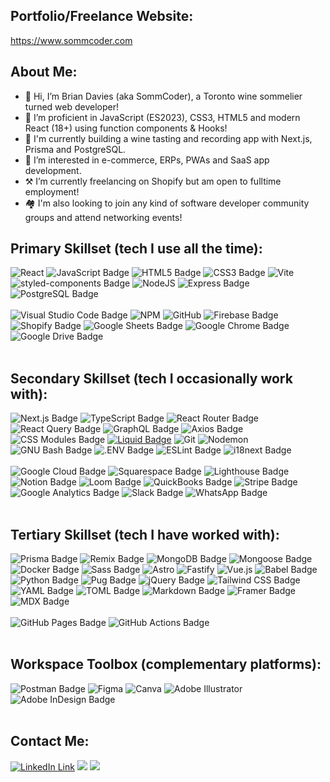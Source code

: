 ## Portfolio/Freelance Website: <br/>
<a href="https://www.sommcoder.com">https://www.sommcoder.com</a> <br/>

## About Me:
- 👋 Hi, I’m Brian Davies (aka SommCoder), a Toronto wine sommelier turned web developer!
- 📖 I’m proficient in JavaScript (ES2023), CSS3, HTML5 and modern React (18+) using function components & Hooks!
- 🌱 I'm currently building a wine tasting and recording app with Next.js, Prisma and PostgreSQL.
- 👀 I’m interested in e-commerce, ERPs, PWAs and SaaS app development.
- ⚒️ I’m currently freelancing on Shopify but am open to fulltime employment!
- 🏘️ I'm also looking to join any kind of software developer community groups and attend networking events!


## Primary Skillset (tech I use all the time):  <br/>
![React](https://img.shields.io/badge/react-%2320232a.svg?style=for-the-badge&logo=react&logoColor=%2361DAFB)
![JavaScript Badge](https://img.shields.io/badge/JavaScript-F7DF1E?logo=javascript&logoColor=000&style=for-the-badge)
![HTML5 Badge](https://img.shields.io/badge/HTML5-E34F26?logo=html5&logoColor=fff&style=for-the-badge)
![CSS3 Badge](https://img.shields.io/badge/CSS3-1572B6?logo=css3&logoColor=fff&style=for-the-badge)
![Vite](https://img.shields.io/badge/vite-%23646CFF.svg?style=for-the-badge&logo=vite&logoColor=white)
![styled-components Badge](https://img.shields.io/badge/styled--components-DB7093?logo=styledcomponents&logoColor=fff&style=for-the-badge)
![NodeJS](https://img.shields.io/badge/node.js-6DA55F?style=for-the-badge&logo=node.js&logoColor=white)
![Express Badge](https://img.shields.io/badge/Express-000?logo=express&logoColor=fff&style=for-the-badge)
![PostgreSQL Badge](https://img.shields.io/badge/PostgreSQL-4169E1?logo=postgresql&logoColor=fff&style=for-the-badge)
<br/><br/>
![Visual Studio Code Badge](https://img.shields.io/badge/Visual%20Studio%20Code-007ACC?logo=visualstudiocode&logoColor=fff&style=for-the-badge)
![NPM](https://img.shields.io/badge/NPM-%23CB3837.svg?style=for-the-badge&logo=npm&logoColor=white)
![GitHub](https://img.shields.io/badge/github-%23121011.svg?style=for-the-badge&logo=github&logoColor=white)
![Firebase Badge](https://img.shields.io/badge/Firebase-FFCA28?logo=firebase&logoColor=000&style=for-the-badge)
![Shopify Badge](https://img.shields.io/badge/Shopify-7AB55C?logo=shopify&logoColor=fff&style=for-the-badge)
![Google Sheets Badge](https://img.shields.io/badge/Google%20Sheets-34A853?logo=googlesheets&logoColor=fff&style=for-the-badge)
![Google Chrome Badge](https://img.shields.io/badge/Google%20Chrome-4285F4?logo=googlechrome&logoColor=fff&style=for-the-badge)
![Google Drive Badge](https://img.shields.io/badge/Google%20Drive-4285F4?logo=googledrive&logoColor=fff&style=for-the-badge)
<br/><br/>
## Secondary Skillset (tech I occasionally work with): <br/>
![Next.js Badge](https://img.shields.io/badge/Next.js-000?logo=nextdotjs&logoColor=fff&style=for-the-badge)
![TypeScript Badge](https://img.shields.io/badge/TypeScript-3178C6?logo=typescript&logoColor=fff&style=for-the-badge)
![React Router Badge](https://img.shields.io/badge/React%20Router-CA4245?logo=reactrouter&logoColor=fff&style=for-the-badge)
![React Query Badge](https://img.shields.io/badge/React%20Query-FF4154?logo=reactquery&logoColor=fff&style=for-the-badge)
![GraphQL Badge](https://img.shields.io/badge/GraphQL-E10098?logo=graphql&logoColor=fff&style=for-the-badge)
![Axios Badge](https://img.shields.io/badge/Axios-5A29E4?logo=axios&logoColor=fff&style=for-the-badge)
![CSS Modules Badge](https://img.shields.io/badge/CSS%20Modules-000?logo=cssmodules&logoColor=fff&style=for-the-badge)
[![Liquid Badge](https://img.shields.io/badge/Liquid-Open%20Source-2B317C?style=for-the-badge&logo=liquid&logoColor=white)](https://www.liquid.com/)
![Git](https://img.shields.io/badge/git-%23F05033.svg?style=for-the-badge&logo=git&logoColor=white)
![Nodemon](https://img.shields.io/badge/NODEMON-%23323330.svg?style=for-the-badge&logo=nodemon&logoColor=%BBDEAD)
![GNU Bash Badge](https://img.shields.io/badge/GNU%20Bash-4EAA25?logo=gnubash&logoColor=fff&style=for-the-badge)
![.ENV Badge](https://img.shields.io/badge/.ENV-ECD53F?logo=dotenv&logoColor=000&style=for-the-badge)
![ESLint Badge](https://img.shields.io/badge/ESLint-4B32C3?logo=eslint&logoColor=fff&style=for-the-badge)
![i18next Badge](https://img.shields.io/badge/i18next-26A69A?logo=i18next&logoColor=fff&style=for-the-badge)
<br/><br/>
![Google Cloud Badge](https://img.shields.io/badge/Google%20Cloud-4285F4?logo=googlecloud&logoColor=fff&style=for-the-badge)
![Squarespace Badge](https://img.shields.io/badge/Squarespace-000?logo=squarespace&logoColor=fff&style=for-the-badge)
![Lighthouse Badge](https://img.shields.io/badge/Lighthouse-F44B21?logo=lighthouse&logoColor=fff&style=for-the-badge)
![Notion Badge](https://img.shields.io/badge/Notion-000?logo=notion&logoColor=fff&style=for-the-badge)
![Loom Badge](https://img.shields.io/badge/Loom-625DF5?logo=loom&logoColor=fff&style=for-the-badge)
![QuickBooks Badge](https://img.shields.io/badge/QuickBooks-2CA01C?logo=quickbooks&logoColor=fff&style=for-the-badge)
![Stripe Badge](https://img.shields.io/badge/Stripe-008CDD?logo=stripe&logoColor=fff&style=for-the-badge)
![Google Analytics Badge](https://img.shields.io/badge/Google%20Analytics-E37400?logo=googleanalytics&logoColor=fff&style=for-the-badge)
![Slack Badge](https://img.shields.io/badge/Slack-4A154B?logo=slack&logoColor=fff&style=for-the-badge)
![WhatsApp Badge](https://img.shields.io/badge/WhatsApp-25D366?logo=whatsapp&logoColor=fff&style=for-the-badge)
<br/><br/>
## Tertiary Skillset (tech I have worked with):  <br/>
![Prisma Badge](https://img.shields.io/badge/Prisma-2D3748?logo=prisma&logoColor=fff&style=for-the-badge)
![Remix Badge](https://img.shields.io/badge/Remix-000?logo=remix&logoColor=fff&style=for-the-badge)
![MongoDB Badge](https://img.shields.io/badge/MongoDB-47A248?logo=mongodb&logoColor=fff&style=for-the-badge)
![Mongoose Badge](https://img.shields.io/badge/Mongoose-800?logo=mongoose&logoColor=fff&style=for-the-badge)
![Docker Badge](https://img.shields.io/badge/Docker-2496ED?logo=docker&logoColor=fff&style=for-the-badge)
![Sass Badge](https://img.shields.io/badge/Sass-C69?logo=sass&logoColor=fff&style=for-the-badge)
![Astro](https://img.shields.io/badge/astro-%232C2052.svg?style=for-the-badge&logo=astro&logoColor=white)
![Fastify](https://img.shields.io/badge/fastify-%23000000.svg?style=for-the-badge&logo=fastify&logoColor=white)
![Vue.js](https://img.shields.io/badge/vuejs-%2335495e.svg?style=for-the-badge&logo=vuedotjs&logoColor=%234FC08D)
![Babel Badge](https://img.shields.io/badge/Babel-F9DC3E?logo=babel&logoColor=000&style=for-the-badge)
![Python Badge](https://img.shields.io/badge/Python-3776AB?logo=python&logoColor=fff&style=for-the-badge)
![Pug Badge](https://img.shields.io/badge/Pug-A86454?logo=pug&logoColor=fff&style=for-the-badge)
![jQuery Badge](https://img.shields.io/badge/jQuery-0769AD?logo=jquery&logoColor=fff&style=for-the-badge)
![Tailwind CSS Badge](https://img.shields.io/badge/Tailwind%20CSS-06B6D4?logo=tailwindcss&logoColor=fff&style=for-the-badge)
![YAML Badge](https://img.shields.io/badge/YAML-CB171E?logo=yaml&logoColor=fff&style=for-the-badge)
![TOML Badge](https://img.shields.io/badge/TOML-9C4121?logo=toml&logoColor=fff&style=for-the-badge)
![Markdown Badge](https://img.shields.io/badge/Markdown-000?logo=markdown&logoColor=fff&style=for-the-badge)
![Framer Badge](https://img.shields.io/badge/Framer-05F?logo=framer&logoColor=fff&style=for-the-badge)
![MDX Badge](https://img.shields.io/badge/MDX-1B1F24?logo=mdx&logoColor=fff&style=for-the-badge)
<br/><br/>
![GitHub Pages Badge](https://img.shields.io/badge/GitHub%20Pages-222?logo=githubpages&logoColor=fff&style=for-the-badge)
![GitHub Actions Badge](https://img.shields.io/badge/GitHub%20Actions-2088FF?logo=githubactions&logoColor=fff&style=for-the-badge)
<br/><br/>
## Workspace Toolbox (complementary platforms): <br/>
![Postman Badge](https://img.shields.io/badge/Postman-FF6C37?logo=postman&logoColor=fff&style=for-the-badge)
![Figma](https://img.shields.io/badge/figma-%23F24E1E.svg?style=for-the-badge&logo=figma&logoColor=white)
![Canva](https://img.shields.io/badge/Canva-%2300C4CC.svg?style=for-the-badge&logo=Canva&logoColor=white)
![Adobe Illustrator](https://img.shields.io/badge/adobe%20illustrator-%23FF9A00.svg?style=for-the-badge&logo=adobe%20illustrator&logoColor=white)
![Adobe InDesign Badge](https://img.shields.io/badge/Adobe%20InDesign-F36?logo=adobeindesign&logoColor=fff&style=for-the-badge)
<br/><br/>
## Contact Me: <br/>
[<img src="https://img.shields.io/badge/LinkedIn-0077B5?style=for-the-badge&logo=linkedin&logoColor=white" alt="LinkedIn Link" >](https://www.linkedin.com/in/brian-davies-178b0b48/)
[<img src="https://img.shields.io/badge/Gmail-EA4335?logo=gmail&logoColor=fff&style=for-the-badge" />](mailto:brian.davies589@gmail.com)
[<img src="https://img.shields.io/badge/Shopify-7AB55C?logo=shopify&logoColor=fff&style=for-the-badge" />](mailto:brian.davies@sommcoder.com)



<!-- BADGIE TIME -->
<!-- END BADGIE TIME -->

